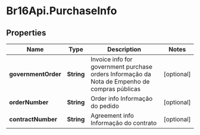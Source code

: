 # Br16Api.PurchaseInfo

## Properties
Name | Type | Description | Notes
------------ | ------------- | ------------- | -------------
**governmentOrder** | **String** | Invoice info for government purchase orders Informação da Nota de Empenho de compras públicas  | [optional] 
**orderNumber** | **String** | Order info Informação do pedido  | [optional] 
**contractNumber** | **String** | Agreement info Informação do contrato  | [optional] 


